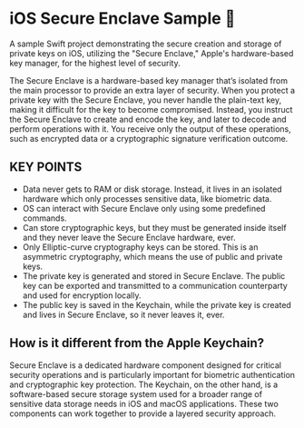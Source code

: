 # iOS Secure Enclave Sample 🔏
A sample Swift project demonstrating the secure creation and storage of private keys on iOS, utilizing the "Secure Enclave," Apple's hardware-based key manager, for the highest level of security.

The Secure Enclave is a hardware-based key manager that’s isolated from the main processor to provide an extra layer of security. When you protect a private key with the Secure Enclave, you never handle the plain-text key, making it difficult for the key to become compromised. Instead, you instruct the Secure Enclave to create and encode the key, and later to decode and perform operations with it. You receive only the output of these operations, such as encrypted data or a cryptographic signature verification outcome.

## KEY POINTS
- Data never gets to RAM or disk storage. Instead, it lives in an isolated hardware which only processes sensitive data, like biometric data.
- OS can interact with Secure Enclave only using some predefined commands.
- Can store cryptographic keys, but they must be generated inside itself and they never leave the Secure Enclave hardware, ever.
- Only Elliptic-curve cryptography keys can be stored. This is an asymmetric cryptography, which means the use of public and private keys.
- The private key is generated and stored in Secure Enclave. The public key can be exported and transmitted to a communication counterparty and used for 
   encryption locally.
- The public key is saved in the Keychain, while the private key is created and lives in Secure Enclave, so it never leaves it, ever.

## How is it different from the Apple Keychain?
Secure Enclave is a dedicated hardware component designed for critical security operations and is particularly important for biometric authentication and cryptographic key protection. The Keychain, on the other hand, is a software-based secure storage system used for a broader range of sensitive data storage needs in iOS and macOS applications. These two components can work together to provide a layered security approach.



